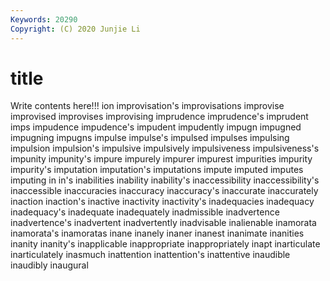 ```yaml
---
Keywords: 20290
Copyright: (C) 2020 Junjie Li
---
```


# title

Write contents here!!!
ion 
improvisation's 
improvisations
improvise 
improvised 
improvises 
improvising 
imprudence 
imprudence's 
imprudent 
imps 
impudence 
impudence's
impudent 
impudently 
impugn 
impugned 
impugning 
impugns 
impulse 
impulse's 
impulsed 
impulses
impulsing 
impulsion 
impulsion's 
impulsive 
impulsively 
impulsiveness 
impulsiveness's 
impunity 
impunity's 
impure
impurely 
impurer 
impurest 
impurities 
impurity 
impurity's 
imputation 
imputation's 
imputations 
impute
imputed 
imputes 
imputing 
in 
in's 
inabilities 
inability 
inability's 
inaccessibility 
inaccessibility's
inaccessible 
inaccuracies 
inaccuracy 
inaccuracy's 
inaccurate 
inaccurately 
inaction 
inaction's 
inactive 
inactivity
inactivity's 
inadequacies 
inadequacy 
inadequacy's 
inadequate 
inadequately 
inadmissible 
inadvertence 
inadvertence's 
inadvertent
inadvertently 
inadvisable 
inalienable 
inamorata 
inamorata's 
inamoratas 
inane 
inanely 
inaner 
inanest
inanimate 
inanities 
inanity 
inanity's 
inapplicable 
inappropriate 
inappropriately 
inapt 
inarticulate 
inarticulately
inasmuch 
inattention 
inattention's 
inattentive 
inaudible 
inaudibly 
inaugural 
